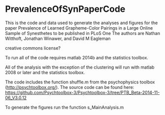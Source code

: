 # PrevalenceOfSynPaperCode
This is the code and data used to generate the analyses and figures for the paper 
Prevalence of Learned Grapheme-Color Pairings in a Large Online Sample of Synesthetes
to be published in PLoS One
The authors are Nathan Witthoft, Jonathan Winawer, and David M Eagleman

creative commons license?

To run all of the code requires matlab 2014b and the statistics toolbox. 

All of the analysis with the exception of the clustering will run with matlab 2008 or later and the statistics toolbox.  

The code includes the function shuffle.m from the psychophysics toolbox (http://psychtoolbox.org/).   The source code can be found here:
https://github.com/Psychtoolbox-3/Psychtoolbox-3/tree/PTB_Beta-2014-11-06_V3.0.12

To generate the figures run the function s_MainAnalysis.m



